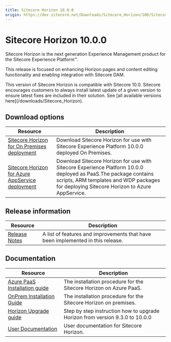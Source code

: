 ```yaml
---
title: Sitecore Horizon 10.0.0
origin: https://dev.sitecore.net/Downloads/Sitecore_Horizon/100/Sitecore_Horizon_1000.aspx
---
```


# Sitecore Horizon 10.0.0

Sitecore Horizon is the next generation Experience Management product for the Sitecore Experience Platform™.

This release is focused on enhancing Horizon pages and content editing functionality and enabling integration with Sitecore DAM.

  <Alert variant='warning' mb={4}>
    <AlertIcon />
    This version of Sitecore Horizon is compatible with Sitecore 10.0.
  </Alert>
  
  <Alert variant='warning' mb={4}>
    <AlertIcon />
    Sitecore encourages customers to always install latest update of a given version to ensure latest fixes are included in their solution. See [all available versions here](/downloads/Sitecore_Horizon).
  </Alert>
  

## Download options

 | Resource | Description |
 | --- | --- |
 | [Sitecore Horizon for On Premises deployment](https://sitecoredev.azureedge.net/~/media/6428CB6CC4F143E9A085AF2C36706E26.ashx?date=20200728T133448) | Download Sitecore Horizon for use with Sitecore Experience Platform 10.0.0 deployed On Premises. |
 | [Sitecore Horizon for Azure AppService deployment](https://sitecoredev.azureedge.net/~/media/A60240534343402FB5AA444E632B94E0.ashx?date=20200728T133643) | Download Sitecore Horizon for use with Sitecore Experience Platform 10.0.0 deployed as PaaS.The package contains scripts, ARM templates and WDP packages for deploying Sitecore Horizon to Azure AppService. |

## Release information

 | Resource | Description |
 | --- | --- |
 | [Release Notes](https://dev.sitecore.net:443/downloads/Sitecore%20Horizon/100/Sitecore%20Horizon%201000/Release%20Notes) | A list of features and improvements that have been implemented in this release. |

## Documentation

 | Resource | Description |
 | --- | --- |
 | [Azure PaaS Installation guide](https://sitecoredev.azureedge.net/~/media/66757DB3C5C84AC08CB5CF397B447CCF.ashx?date=20210922T083758) | The installation procedure for the Sitecore Horizon on Azure PaaS. |
 | [OnPrem Installation Guide](https://sitecoredev.azureedge.net/~/media/E2280E4610B44DED913670E5638BCE3D.ashx?date=20210922T083808) | The installation procedure for the Sitecore Horizon on premises. |
 | [Horizon Upgrade guide](https://sitecoredev.azureedge.net/~/media/90E63E431E784525B3A3914C488F078A.ashx?date=20200731T205031) | Step by step instruction how to upgrade Horizon from version 9.3.0 to 10.0.0 |
 | [User Documentation](https://doc.sitecore.com/users/100/sitecore-experience-platform/en/horizon.html) | User documentation for Sitecore Horizon. |